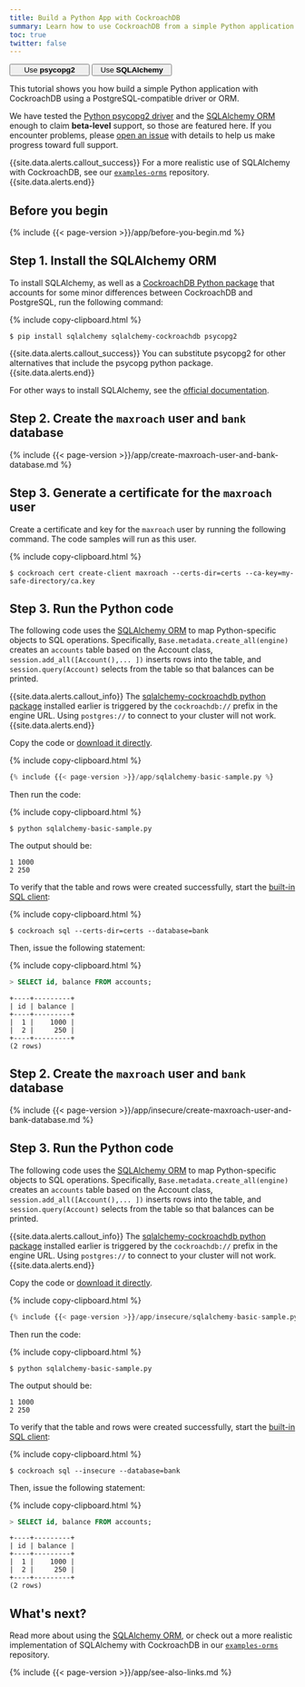 ```yaml
---
title: Build a Python App with CockroachDB
summary: Learn how to use CockroachDB from a simple Python application with the SQLAlchemy ORM.
toc: true
twitter: false
---
```


<div class="filters filters-big clearfix">
    <a href="build-a-python-app-with-cockroachdb.html"><button style="width: 28%" class="filter-button">Use <strong>psycopg2</strong></button></a>
    <a href="build-a-python-app-with-cockroachdb-sqlalchemy.html"><button style="width: 28%" class="filter-button current">Use <strong>SQLAlchemy</strong></button></a>
</div>

This tutorial shows you how build a simple Python application with CockroachDB using a PostgreSQL-compatible driver or ORM.

We have tested the [Python psycopg2 driver](http://initd.org/psycopg/docs/) and the [SQLAlchemy ORM](https://docs.sqlalchemy.org/en/latest/) enough to claim **beta-level** support, so those are featured here. If you encounter problems, please [open an issue](https://github.com/cockroachdb/cockroach/issues/new) with details to help us make progress toward full support.

{{site.data.alerts.callout_success}}
For a more realistic use of SQLAlchemy with CockroachDB, see our [`examples-orms`](https://github.com/cockroachdb/examples-orms) repository.
{{site.data.alerts.end}}

## Before you begin

{% include {{< page-version >}}/app/before-you-begin.md %}

## Step 1. Install the SQLAlchemy ORM

To install SQLAlchemy, as well as a [CockroachDB Python package](https://github.com/cockroachdb/sqlalchemy-cockroachdb) that accounts for some minor differences between CockroachDB and PostgreSQL, run the following command:

{% include copy-clipboard.html %}
~~~ shell
$ pip install sqlalchemy sqlalchemy-cockroachdb psycopg2
~~~

{{site.data.alerts.callout_success}}
You can substitute psycopg2 for other alternatives that include the psycopg python package.
{{site.data.alerts.end}}

For other ways to install SQLAlchemy, see the [official documentation](http://docs.sqlalchemy.org/en/latest/intro.html#installation-guide).

<section class="filter-content" markdown="1" data-scope="secure">

## Step 2. Create the `maxroach` user and `bank` database

{% include {{< page-version >}}/app/create-maxroach-user-and-bank-database.md %}

## Step 3. Generate a certificate for the `maxroach` user

Create a certificate and key for the `maxroach` user by running the following command.  The code samples will run as this user.

{% include copy-clipboard.html %}
~~~ shell
$ cockroach cert create-client maxroach --certs-dir=certs --ca-key=my-safe-directory/ca.key
~~~

## Step 3. Run the Python code

The following code uses the [SQLAlchemy ORM](https://docs.sqlalchemy.org/en/latest/) to map Python-specific objects to SQL operations. Specifically, `Base.metadata.create_all(engine)` creates an `accounts` table based on the Account class, `session.add_all([Account(),...
])` inserts rows into the table, and `session.query(Account)` selects from the table so that balances can be printed.

{{site.data.alerts.callout_info}}
The <a href="https://github.com/cockroachdb/sqlalchemy-cockroachdb">sqlalchemy-cockroachdb python package</a> installed earlier is triggered by the <code>cockroachdb://</code> prefix in the engine URL. Using <code>postgres://</code> to connect to your cluster will not work.
{{site.data.alerts.end}}

Copy the code or
<a href="https://raw.githubusercontent.com/cockroachdb/docs/master/_includes/v2.0/app/sqlalchemy-basic-sample.py" download>download it directly</a>.

{% include copy-clipboard.html %}
~~~ python
{% include {{< page-version >}}/app/sqlalchemy-basic-sample.py %}
~~~

Then run the code:

{% include copy-clipboard.html %}
~~~ shell
$ python sqlalchemy-basic-sample.py
~~~

The output should be:

~~~ shell
1 1000
2 250
~~~

To verify that the table and rows were created successfully, start the [built-in SQL client](use-the-built-in-sql-client.html):

{% include copy-clipboard.html %}
~~~ shell
$ cockroach sql --certs-dir=certs --database=bank
~~~

Then, issue the following statement:

{% include copy-clipboard.html %}
~~~ sql
> SELECT id, balance FROM accounts;
~~~

~~~
+----+---------+
| id | balance |
+----+---------+
|  1 |    1000 |
|  2 |     250 |
+----+---------+
(2 rows)
~~~

</section>

<section class="filter-content" markdown="1" data-scope="insecure">

## Step 2. Create the `maxroach` user and `bank` database

{% include {{< page-version >}}/app/insecure/create-maxroach-user-and-bank-database.md %}

## Step 3. Run the Python code

The following code uses the [SQLAlchemy ORM](https://docs.sqlalchemy.org/en/latest/) to map Python-specific objects to SQL operations. Specifically, `Base.metadata.create_all(engine)` creates an `accounts` table based on the Account class, `session.add_all([Account(),...
])` inserts rows into the table, and `session.query(Account)` selects from the table so that balances can be printed.

{{site.data.alerts.callout_info}}
The <a href="https://github.com/cockroachdb/sqlalchemy-cockroachdb">sqlalchemy-cockroachdb python package</a> installed earlier is triggered by the <code>cockroachdb://</code> prefix in the engine URL. Using <code>postgres://</code> to connect to your cluster will not work.
{{site.data.alerts.end}}

Copy the code or
<a href="https://raw.githubusercontent.com/cockroachdb/docs/master/_includes/v2.0/app/insecure/sqlalchemy-basic-sample.py" download>download it directly</a>.

{% include copy-clipboard.html %}
~~~ python
{% include {{< page-version >}}/app/insecure/sqlalchemy-basic-sample.py %}
~~~

Then run the code:

{% include copy-clipboard.html %}
~~~ shell
$ python sqlalchemy-basic-sample.py
~~~

The output should be:

~~~ shell
1 1000
2 250
~~~

To verify that the table and rows were created successfully, start the [built-in SQL client](use-the-built-in-sql-client.html):

{% include copy-clipboard.html %}
~~~ shell
$ cockroach sql --insecure --database=bank
~~~

Then, issue the following statement:

{% include copy-clipboard.html %}
~~~ sql
> SELECT id, balance FROM accounts;
~~~

~~~
+----+---------+
| id | balance |
+----+---------+
|  1 |    1000 |
|  2 |     250 |
+----+---------+
(2 rows)
~~~

</section>

## What's next?

Read more about using the [SQLAlchemy ORM](https://docs.sqlalchemy.org/en/latest/), or check out a more realistic implementation of SQLAlchemy with CockroachDB in our [`examples-orms`](https://github.com/cockroachdb/examples-orms) repository.

{% include {{< page-version >}}/app/see-also-links.md %}
